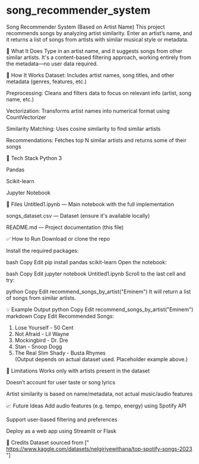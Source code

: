 # song_recommender_system

Song Recommender System (Based on Artist Name)
This project recommends songs by analyzing artist similarity. Enter an artist’s name, and it returns a list of songs from artists with similar musical style or metadata.

🎯 What It Does
Type in an artist name, and it suggests songs from other similar artists. It's a content-based filtering approach, working entirely from the metadata—no user data required.

🧠 How It Works
Dataset: Includes artist names, song titles, and other metadata (genres, features, etc.)

Preprocessing: Cleans and filters data to focus on relevant info (artist, song name, etc.)

Vectorization: Transforms artist names into numerical format using CountVectorizer

Similarity Matching: Uses cosine similarity to find similar artists

Recommendations: Fetches top N similar artists and returns some of their songs

🧰 Tech Stack
Python 3

Pandas

Scikit-learn

Jupyter Notebook

📂 Files
Untitled1.ipynb — Main notebook with the full implementation

songs_dataset.csv — Dataset (ensure it's available locally)

README.md — Project documentation (this file)

✅ How to Run
Download or clone the repo

Install the required packages:

bash
Copy
Edit
pip install pandas scikit-learn
Open the notebook:

bash
Copy
Edit
jupyter notebook Untitled1.ipynb
Scroll to the last cell and try:

python
Copy
Edit
recommend_songs_by_artist("Eminem")
It will return a list of songs from similar artists.

💡 Example Output
python
Copy
Edit
recommend_songs_by_artist("Eminem")
markdown
Copy
Edit
Recommended Songs:
1. Lose Yourself - 50 Cent  
2. Not Afraid - Lil Wayne  
3. Mockingbird - Dr. Dre  
4. Stan - Snoop Dogg  
5. The Real Slim Shady - Busta Rhymes  
(Output depends on actual dataset used. Placeholder example above.)

📌 Limitations
Works only with artists present in the dataset

Doesn’t account for user taste or song lyrics

Artist similarity is based on name/metadata, not actual music/audio features

📈 Future Ideas
Add audio features (e.g. tempo, energy) using Spotify API

Support user-based filtering and preferences

Deploy as a web app using Streamlit or Flask

🙌 Credits
Dataset sourced from [" https://www.kaggle.com/datasets/nelgiriyewithana/top-spotify-songs-2023   "]
